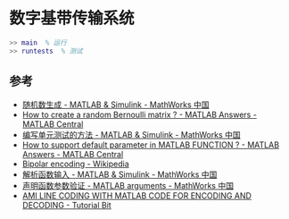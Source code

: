 # 数字基带传输系统

```matlab
>> main  % 运行
>> runtests  % 测试
```

## 参考

- [随机数生成 - MATLAB & Simulink - MathWorks 中国](https://ww2.mathworks.cn/help/matlab/random-number-generation.html)
- [How to create a random Bernoulli matrix ? - MATLAB Answers - MATLAB Central](https://ww2.mathworks.cn/matlabcentral/answers/247170-how-to-create-a-random-bernoulli-matrix)
- [编写单元测试的方法 - MATLAB & Simulink - MathWorks 中国](https://ww2.mathworks.cn/help/matlab/matlab_prog/ways-to-write-unit-tests.html)
- [How to support default parameter in MATLAB FUNCTION ? - MATLAB Answers - MATLAB Central](https://ww2.mathworks.cn/matlabcentral/answers/217363-how-to-support-default-parameter-in-matlab-function)
- [Bipolar encoding - Wikipedia](https://en.wikipedia.org/wiki/Bipolar_encoding#Alternate_mark_inversion)
- [解析函数输入 - MATLAB & Simulink - MathWorks 中国](https://ww2.mathworks.cn/help/matlab/matlab_prog/parse-function-inputs.html)
- [声明函数参数验证 - MATLAB arguments - MathWorks 中国](https://ww2.mathworks.cn/help/matlab/ref/arguments.html)
- [AMI LINE CODING WITH MATLAB CODE FOR ENCODING AND DECODING - Tutorial Bit](https://tutorialbit.com/communication-engineering/ami-line-coding-with-matlab-code-for-encoding-and-decoding/)
